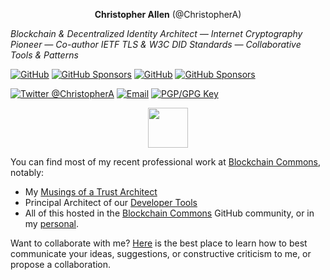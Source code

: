 <p align="center">
  <strong>Christopher Allen</strong> (@ChristopherA)</p>

*Blockchain & Decentralized Identity Architect — Internet Cryptography Pioneer — Co-author IETF TLS & W3C DID Standards — Collaborative Tools & Patterns*

<a href="https://github.com/ChristopherA"><img src="https://img.shields.io/github/followers/christophera.svg?label=@ChristopherA&style=social" alt="GitHub"></a> <a href="https://github.com/sponsors/ChristopherA"><img src="https://img.shields.io/badge/GitHub_Sponsors--_.svg?style=social&logo=github&logoColor=EA4AAA" alt="GitHub Sponsors"></a> <a href="https://github.com/BlockchainCommons">
<img src="https://img.shields.io/badge/BlockchainCommons--Github?style=social&logo=github" alt="GitHub"></a> <a href="https://github.com/sponsors/BlockchainCommons"><img src="https://img.shields.io/badge/GitHub_Sponsors--_.svg?style=social&logo=github&logoColor=EA4AAA" alt="GitHub Sponsors"></a>

<a href="https://twitter.com/ChristopherA" rel="me"> <img src="https://img.shields.io/twitter/follow/ChristopherA?label=@ChristopherA&style=social" alt="Twitter @ChristopherA"></a> <a href="mailto:ChristopherA@LifeWithAlacrity.com"><img src="https://img.shields.io/badge/email--email?logo=mail.ru&style=social&link&logoColor=000000?link=mailto%3AChristopherA@LifeWithAlacrity.com?link=mailto%3AChristopherA@LifeWithAlacrity.com" alt="Email"></a> <a rel="pgpkey" href="https://github.com/christophera.gpg"><img src="https://img.shields.io/badge/PGP_key--PGP_key?logo=protonmail&style=social&logoColor=000000?link=https%3A%2F%2Fgithub.com%2Fchristophera.gpg?link=https%3A%2F%2Fgithub.com%2Fchristophera.gpg" alt="PGP/GPG Key"></a> 

<p align="center">
<img src="https://i.imgur.com/QyDl5nK.png" width="64" height="64"></p>

You can find most of my recent professional work at [Blockchain Commons](https://www.BlockchainCommons.com), notably:
* My [Musings of a Trust Architect](https://www.blockchaincommons.com/musings/)
* Principal Architect of our [Developer Tools](https://developer.blockchaincommons.com)
* All of this hosted in the [Blockchain Commons](https://github.com/BlockchainCommons/) GitHub community, or in my [personal](https://github.com/ChristopherA).

Want to collaborate with me? [Here](https://github.com/christophera/self) is the best place to learn how to best communicate your ideas, suggestions, or constructive criticism to me, or propose a collaboration.

<!--more-->
